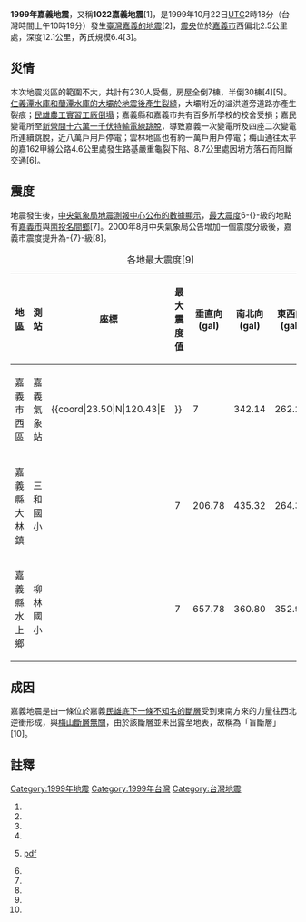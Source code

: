 **1999年嘉義地震**，又稱**1022嘉義地震**\[1\]，是1999年10月22日[UTC](https://zh.wikipedia.org/wiki/UTC "wikilink")2時18分（台灣時間上午10時19分）發生[臺灣](../Page/臺灣.md "wikilink")[嘉義的地震](https://zh.wikipedia.org/wiki/嘉義 "wikilink")\[2\]，[震央](../Page/震央.md "wikilink")位於[嘉義市](../Page/嘉義市.md "wikilink")西偏北2.5公里處，深度12.1公里，芮氏規模6.4\[3\]。

## 災情

本次地震災區的範圍不大，共計有230人受傷，房屋全倒7棟，半倒30棟\[4\]\[5\]。[仁義潭水庫和](https://zh.wikipedia.org/wiki/仁義潭水庫 "wikilink")[蘭潭水庫的大壩於地震後產生裂縫](https://zh.wikipedia.org/wiki/蘭潭水庫 "wikilink")，大壩附近的溢洪道旁道路亦產生裂痕；[民雄農工實習工廠倒塌](https://zh.wikipedia.org/wiki/民雄農工 "wikilink")；嘉義縣和嘉義市共有百多所學校的校舍受損；嘉民變電所至[新營間十六萬一千伏特輸電線跳脫](https://zh.wikipedia.org/wiki/新營 "wikilink")，導致嘉義一次變電所及四座二次變電所連續跳脫，近八萬戶用戶停電；雲林地區也有約一萬戶用戶停電；梅山通往太平的嘉162甲線公路4.6公里處發生路基嚴重龜裂下陷、8.7公里處因坍方落石而阻斷交通\[6\]。

## 震度

地震發生後，[中央氣象局地震測報中心公布的數據顯示](https://zh.wikipedia.org/wiki/中央氣象局地震測報中心 "wikilink")，[最大震度](../Page/交通部中央氣象局地震震度分級.md "wikilink")6-{}-級的地點有[嘉義市](../Page/嘉義市.md "wikilink")與[南投](https://zh.wikipedia.org/wiki/南投 "wikilink")[名間鄉](https://zh.wikipedia.org/wiki/名間鄉 "wikilink")\[7\]。2000年8月中央氣象局公告增加一個震度分級後，嘉義市震度提升為-{7}-級\[8\]。

<table>
<caption>各地最大震度[9]</caption>
<thead>
<tr class="header">
<th><p>地區</p></th>
<th><p>測站</p></th>
<th><p>座標</p></th>
<th><p>最大震度值</p></th>
<th><p>垂直向<br />
(gal)</p></th>
<th><p>南北向<br />
(gal)</p></th>
<th><p>東西向<br />
(gal)</p></th>
</tr>
</thead>
<tbody>
<tr class="odd">
<td><p>嘉義市西區</p></td>
<td><p>嘉義氣象站</p></td>
<td><p>{{coord|23.50|N|120.43|E</p></td>
<td><p>}}</p></td>
<td><p>7</p></td>
<td><p>342.14</p></td>
<td><p>262.23</p></td>
</tr>
<tr class="even">
<td><p>嘉義縣大林鎮</p></td>
<td><p>三和國小</p></td>
<td></td>
<td><p>7</p></td>
<td><p>206.78</p></td>
<td><p>435.32</p></td>
<td><p>264.32</p></td>
</tr>
<tr class="odd">
<td><p>嘉義縣水上鄉</p></td>
<td><p>柳林國小</p></td>
<td></td>
<td><p>7</p></td>
<td><p>657.78</p></td>
<td><p>360.80</p></td>
<td><p>352.96</p></td>
</tr>
</tbody>
</table>

## 成因

嘉義地震是由一條位於嘉義[民雄底下一條不知名的](https://zh.wikipedia.org/wiki/民雄 "wikilink")[斷層](../Page/斷層.md "wikilink")受到東南方來的力量往西北逆衝形成，與[梅山斷層無關](https://zh.wikipedia.org/wiki/梅山斷層 "wikilink")，由於該斷層並未出露至地表，故稱為「盲斷層」\[10\]。

## 註釋

[Category:1999年地震](https://zh.wikipedia.org/wiki/Category:1999年地震 "wikilink") [Category:1999年台灣](https://zh.wikipedia.org/wiki/Category:1999年台灣 "wikilink") [Category:台灣地震](https://zh.wikipedia.org/wiki/Category:台灣地震 "wikilink")

1.
2.
3.
4.
5.  [pdf](http://www.tbocc.gov.tw/ModuleMsg/Files/662/AttachFile/01-%E5%9C%B0%E7%90%86%E5%BF%97347-359.pdf)

6.

7.
8.
9.
10.